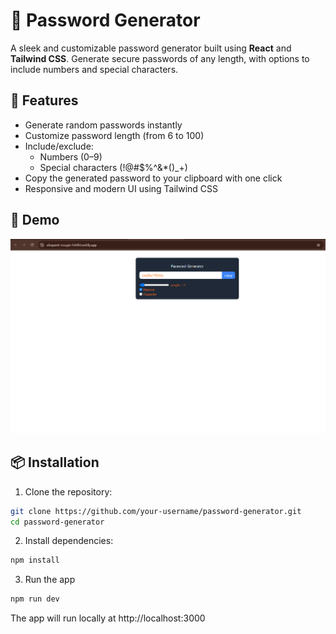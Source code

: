 # 🔐 Password Generator

A sleek and customizable password generator built using **React** and **Tailwind CSS**. Generate secure passwords of any length, with options to include numbers and special characters.

## 🌟 Features

- Generate random passwords instantly
- Customize password length (from 6 to 100)
- Include/exclude:
  - Numbers (0–9)
  - Special characters (!@#$%^&*()_+)
- Copy the generated password to your clipboard with one click
- Responsive and modern UI using Tailwind CSS

## 🚀 Demo

![Password Generator Screenshot](./Screenshot.png)

## 📦 Installation

1. Clone the repository:

```bash
git clone https://github.com/your-username/password-generator.git
cd password-generator
```
2. Install dependencies:
```bash
npm install
```
3. Run the app
```bash
npm run dev
```
The app will run locally at http://localhost:3000
